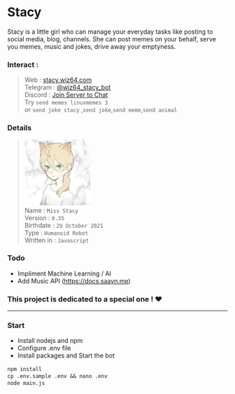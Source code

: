# Stacy
Stacy is a little girl who can manage your everyday tasks like posting to social media, blog, channels. She can post memes on your behalf, serve you memes, music and jokes, drive away your emptyness.

### Interact :
> Web : [stacy.wiz64.com](https://stacy.wiz64.com) <br>
> Telegram : [@wiz64_stacy_bot](https://telegram.me/wiz64_stacy_bot) <br>
> Discord : [Join Server to Chat](https://discord.gg/tyG9UkZcHK)<br>
Try `send memes linuxmemes 3`<br>
or `send joke stacy` ,`send joke`,`send meme`,`send animal`<br>

### Details

> <img src="./body/face/0.jpg" alt="stacy profile pic" width="150"> <br>
> Name : `Miss Stacy` <br>
> Version : `0.35` <br>
> Birthdate : `29 October 2021` <br>
> Type : `Humanoid Robot` <br>
> Written in : `Javascript` <br>

### Todo
- Impliment Machine Learning / AI
- Add Music API (https://docs.saavn.me)

### This project is dedicated to a special one ! ❤️
<hr>

### Start
- Install nodejs and npm
- Configure .env file
- Install packages and Start the bot
```
npm install
cp .env.sample .env && nano .env
node main.js
```
